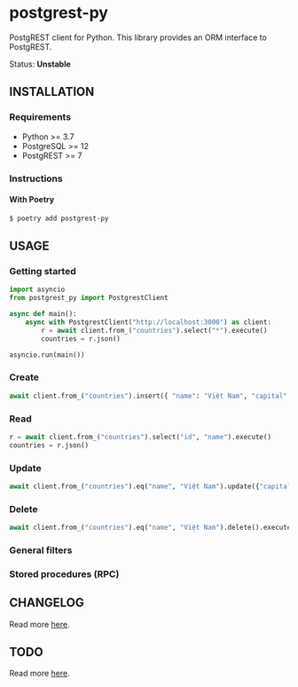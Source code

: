 # postgrest-py

PostgREST client for Python. This library provides an ORM interface to PostgREST.

Status: **Unstable**

## INSTALLATION

### Requirements

- Python >= 3.7
- PostgreSQL >= 12
- PostgREST >= 7

### Instructions

#### With Poetry

```sh
$ poetry add postgrest-py
```

## USAGE

### Getting started

```py
import asyncio
from postgrest_py import PostgrestClient

async def main():
    async with PostgrestClient("http://localhost:3000") as client:
        r = await client.from_("countries").select("*").execute()
        countries = r.json()

asyncio.run(main())
```

### Create

```py
await client.from_("countries").insert({ "name": "Việt Nam", "capital": "Hà Nội" }).execute()
```

### Read

```py
r = await client.from_("countries").select("id", "name").execute()
countries = r.json()
```

### Update

```py
await client.from_("countries").eq("name", "Việt Nam").update({"capital": "Hà Nội"}).execute()
```

### Delete

```py
await client.from_("countries").eq("name", "Việt Nam").delete().execute()
```

### General filters

### Stored procedures (RPC)

## CHANGELOG

Read more [here](https://github.com/lqmanh/postgrest-py/blob/master/CHANGELOG.md).

## TODO

Read more [here](https://github.com/lqmanh/postgrest-py/blob/master/TODO.md).
